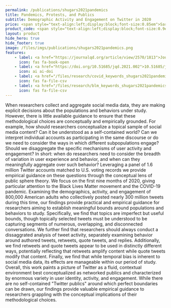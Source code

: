 ```yaml
---
permalink: /publications/shugars2021pandemics
title: Pandemics, Protests, and Publics
subtitle: Demographic Activity and Engagement on Twitter in 2020
price: <span style="text-align:left;display:block;font-size:0.85em">Sarah Shugars, Adina Gitomer, Stefan McCabe, Ryan J. Gallagher, Kenneth Joseph, Nir Grinberg, Larissa Doroshenko, Brooke Foucault Welles, David Lazer</span>
product_code: <span style="text-align:left;display:block;font-size:0.9em">Journal of Quantitative Description<span>:</span> Digital Media, 2021</span>
layout: product
hide_hero: true
hide_footer: true
image: /files/imgs/publications/shugars2021pandemics.png
features:
    - label: <a href="https://journalqd.org/article/view/2570/1813">Journal article (open access)</a>
      icon: fas fa-book-open
    - label: <a href="https://doi.org/10.51685/jqd.2021.002">10.51685/jqd.2021.002</a>
      icon: ai ai-doi
    - label: <a href="/files/research/covid_keywords_shugars2021pandemics.tsv">COVID-19 keywords list</a>
      icon: fas fa-file-csv
    - label: <a href="/files/research/blm_keywords_shugars2021pandemics.tsv">Racial justice keywords list</a>
      icon: fas fa-file-csv
---
```


When researchers collect and aggregate social media data, they are making explicit decisions about the populations and behaviors under study. However, there is little available guidance to ensure that these methodological choices are conceptually and empirically grounded. For example, how should researchers conceptualize a topical sample of social media content? Can it be understood as a self-contained world? Can we interpret individual accounts as participating in the same discourse or do we need to consider the ways in which different subpopulations engage? Should we disaggregate the specific mechanisms of user activity and engagement? In short: when do researchers need to consider the breadth of variation in user experience and behavior, and when can they meaningfully aggregate over such behavior? Leveraging a panel of 1.6 million Twitter accounts matched to U.S. voting records we provide empirical guidance on these questions through the conceptual lens of public sphere theory. We focus on the first nine months of 2020, giving particular attention to the Black Lives Matter movement and the COVID-19 pandemic. Examining the demographics, activity, and engagement of 800,000 American adults who collectively posted nearly 300 million tweets during this time, our findings provide practical and empirical guidance for researchers aiming to establish meaningful bounds around populations and behaviors to study. Specifically, we find that topics are imperfect but useful bounds, though topically selected tweets must be understood to be capturing segments of numerous, overlapping, and disconnected conversations. We further find that researchers should always conduct a dissaggrated analysis of tweet activity, separately examining behavior around authored tweets, retweets, quote tweets, and replies. Additionally, we find retweets and quote tweets appear to be used in distinctly different ways, potentially reflecting that retweets amplify content while quote tweets modify that content. Finally, we find that while temporal bias is inherent to social media data, its effects are manageable within our period of study. Overall, this work paints a picture of Twitter as a fluid, contextual environment best conceptualized as networked publics and characterized by enormous variety in user identity, activity, and engagement. While there are no self-contained "Twitter publics" around which perfect boundaries can be drawn, our findings provide valuable empirical guidance to researchers grappling with the conceptual implications of their methodological choices.
